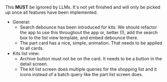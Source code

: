 This **MUST** be ignored by LLMs. It's not yet finished and will only be picked up once all features have been implemented.

- General:
  - Search debounce has been introduced for kits. We should refactor the app to use this throughout the app or, better (!), add the search box to the list view template, and embed debounce there.
  - The part card has a nice, simple, animation. That needs to be applied to all cards.
- Kits list view:
  - Archive button must not be on the card. It needs to be a button in the detail screen.
  - The kit list screen does multiple queries for the shopping list and it icons instead of a batch query like the part list screen does.